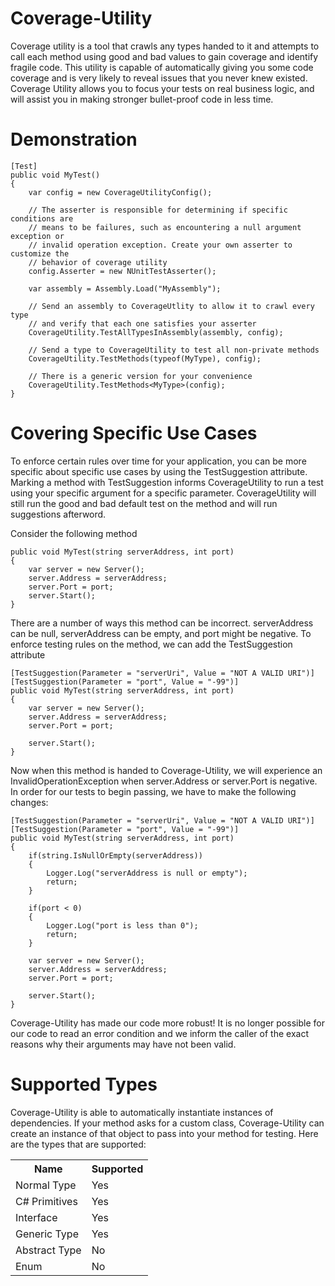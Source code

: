 # Coverage-Utility
Coverage utility is a tool that crawls any types handed to it and attempts to call each method using good and bad values to gain coverage and identify fragile code. This utility is capable of automatically giving you some code coverage and is very likely to reveal issues that you never knew existed. Coverage Utility allows you to focus your tests on real business logic, and will assist you in making stronger bullet-proof code in less time.

# Demonstration
    [Test]
    public void MyTest()
    {
        var config = new CoverageUtilityConfig();

        // The asserter is responsible for determining if specific conditions are
        // means to be failures, such as encountering a null argument exception or
        // invalid operation exception. Create your own asserter to customize the
        // behavior of coverage utility
        config.Asserter = new NUnitTestAsserter();

        var assembly = Assembly.Load("MyAssembly");

        // Send an assembly to CoverageUtlity to allow it to crawl every type
        // and verify that each one satisfies your asserter
        CoverageUtility.TestAllTypesInAssembly(assembly, config);

        // Send a type to CoverageUtility to test all non-private methods
        CoverageUtility.TestMethods(typeof(MyType), config);

        // There is a generic version for your convenience
        CoverageUtility.TestMethods<MyType>(config);
    }
    
# Covering Specific Use Cases
To enforce certain rules over time for your application, you can be more specific about specific use cases by using the TestSuggestion attribute. Marking a method with TestSuggestion informs CoverageUtility to run a test using your specific argument for a specific parameter. CoverageUtility will still run the good and bad default test on the method and will run suggestions afterword.

Consider the following method

    public void MyTest(string serverAddress, int port)
    {
        var server = new Server();
        server.Address = serverAddress;
        server.Port = port;
        server.Start();
    }
    
There are a number of ways this method can be incorrect. serverAddress can be null, serverAddress can be empty, and port might be negative. To enforce testing rules on the method, we can add the TestSuggestion attribute
    
    [TestSuggestion(Parameter = "serverUri", Value = "NOT A VALID URI")]
    [TestSuggestion(Parameter = "port", Value = "-99")]
    public void MyTest(string serverAddress, int port)
    {
        var server = new Server();
        server.Address = serverAddress;
        server.Port = port;
        
        server.Start();
    }
    
Now when this method is handed to Coverage-Utility, we will experience an InvalidOperationException when server.Address or server.Port is negative. In order for our tests to begin passing, we have to make the following changes:

    [TestSuggestion(Parameter = "serverUri", Value = "NOT A VALID URI")]
    [TestSuggestion(Parameter = "port", Value = "-99")]
    public void MyTest(string serverAddress, int port)
    {
        if(string.IsNullOrEmpty(serverAddress))
        {
            Logger.Log("serverAddress is null or empty");
            return;
        }
        
        if(port < 0)
        {
            Logger.Log("port is less than 0");
            return;
        }
    
        var server = new Server();
        server.Address = serverAddress;
        server.Port = port;
        
        server.Start();
    }
    
Coverage-Utility has made our code more robust! It is no longer possible for our code to read an error condition and we inform the caller of the exact reasons why their arguments may have not been valid.

# Supported Types
Coverage-Utility is able to automatically instantiate instances of dependencies. If your method asks for a custom class, Coverage-Utility can create an instance of that object to pass into your method for testing. Here are the types that are supported:

<table>
  <tr>
    <th>Name</th>
    <th>Supported</th>
  </tr>
  <tr>
    <td>Normal Type</td>
    <td>Yes</td>
  </tr>
  <tr>
    <td>C# Primitives</td>
    <td>Yes</td>
  </tr>
  <tr>
    <td>Interface</td>
    <td>Yes</td>
  </tr>
  <tr>
    <td>Generic Type</td>
    <td>Yes</td>
  </tr>
  <tr>
    <td>Abstract Type</td>
    <td>No</td>
  </tr>
  <tr>
    <td>Enum</td>
    <td>No</td>
  </tr>
</table>
